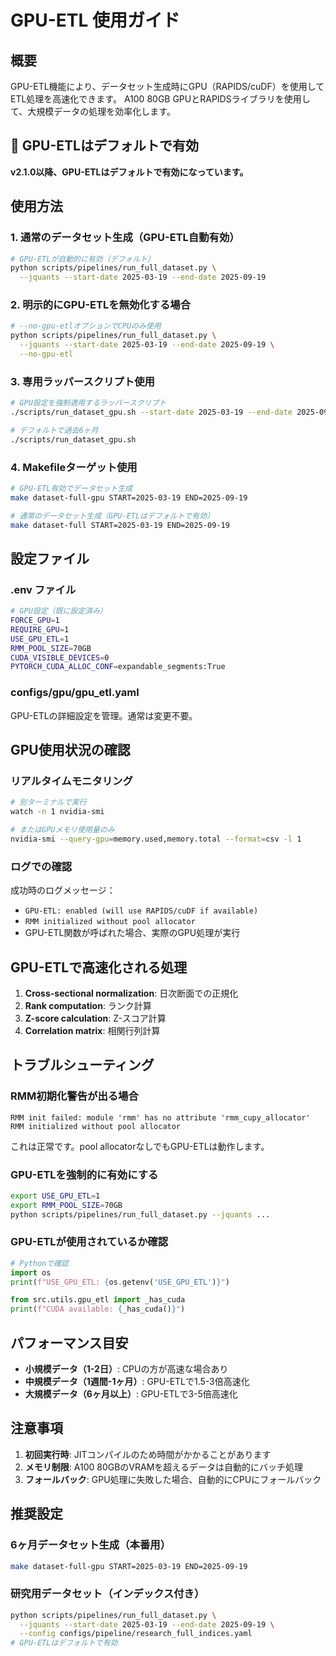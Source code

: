 # GPU-ETL 使用ガイド

## 概要
GPU-ETL機能により、データセット生成時にGPU（RAPIDS/cuDF）を使用してETL処理を高速化できます。
A100 80GB GPUとRAPIDSライブラリを使用して、大規模データの処理を効率化します。

## 🚀 GPU-ETLはデフォルトで有効

**v2.1.0以降、GPU-ETLはデフォルトで有効になっています。**

## 使用方法

### 1. 通常のデータセット生成（GPU-ETL自動有効）
```bash
# GPU-ETLが自動的に有効（デフォルト）
python scripts/pipelines/run_full_dataset.py \
  --jquants --start-date 2025-03-19 --end-date 2025-09-19
```

### 2. 明示的にGPU-ETLを無効化する場合
```bash
# --no-gpu-etlオプションでCPUのみ使用
python scripts/pipelines/run_full_dataset.py \
  --jquants --start-date 2025-03-19 --end-date 2025-09-19 \
  --no-gpu-etl
```

### 3. 専用ラッパースクリプト使用
```bash
# GPU設定を強制適用するラッパースクリプト
./scripts/run_dataset_gpu.sh --start-date 2025-03-19 --end-date 2025-09-19

# デフォルトで過去6ヶ月
./scripts/run_dataset_gpu.sh
```

### 4. Makefileターゲット使用
```bash
# GPU-ETL有効でデータセット生成
make dataset-full-gpu START=2025-03-19 END=2025-09-19

# 通常のデータセット生成（GPU-ETLはデフォルトで有効）
make dataset-full START=2025-03-19 END=2025-09-19
```

## 設定ファイル

### .env ファイル
```bash
# GPU設定（既に設定済み）
FORCE_GPU=1
REQUIRE_GPU=1
USE_GPU_ETL=1
RMM_POOL_SIZE=70GB
CUDA_VISIBLE_DEVICES=0
PYTORCH_CUDA_ALLOC_CONF=expandable_segments:True
```

### configs/gpu/gpu_etl.yaml
GPU-ETLの詳細設定を管理。通常は変更不要。

## GPU使用状況の確認

### リアルタイムモニタリング
```bash
# 別ターミナルで実行
watch -n 1 nvidia-smi

# またはGPUメモリ使用量のみ
nvidia-smi --query-gpu=memory.used,memory.total --format=csv -l 1
```

### ログでの確認
成功時のログメッセージ：
- `GPU-ETL: enabled (will use RAPIDS/cuDF if available)`
- `RMM initialized without pool allocator`
- GPU-ETL関数が呼ばれた場合、実際のGPU処理が実行

## GPU-ETLで高速化される処理

1. **Cross-sectional normalization**: 日次断面での正規化
2. **Rank computation**: ランク計算
3. **Z-score calculation**: Z-スコア計算
4. **Correlation matrix**: 相関行列計算

## トラブルシューティング

### RMM初期化警告が出る場合
```
RMM init failed: module 'rmm' has no attribute 'rmm_cupy_allocator'
RMM initialized without pool allocator
```
これは正常です。pool allocatorなしでもGPU-ETLは動作します。

### GPU-ETLを強制的に有効にする
```bash
export USE_GPU_ETL=1
export RMM_POOL_SIZE=70GB
python scripts/pipelines/run_full_dataset.py --jquants ...
```

### GPU-ETLが使用されているか確認
```python
# Pythonで確認
import os
print(f"USE_GPU_ETL: {os.getenv('USE_GPU_ETL')}")

from src.utils.gpu_etl import _has_cuda
print(f"CUDA available: {_has_cuda()}")
```

## パフォーマンス目安

- **小規模データ（1-2日）**: CPUの方が高速な場合あり
- **中規模データ（1週間-1ヶ月）**: GPU-ETLで1.5-3倍高速化
- **大規模データ（6ヶ月以上）**: GPU-ETLで3-5倍高速化

## 注意事項

1. **初回実行時**: JITコンパイルのため時間がかかることがあります
2. **メモリ制限**: A100 80GBのVRAMを超えるデータは自動的にバッチ処理
3. **フォールバック**: GPU処理に失敗した場合、自動的にCPUにフォールバック

## 推奨設定

### 6ヶ月データセット生成（本番用）
```bash
make dataset-full-gpu START=2025-03-19 END=2025-09-19
```

### 研究用データセット（インデックス付き）
```bash
python scripts/pipelines/run_full_dataset.py \
  --jquants --start-date 2025-03-19 --end-date 2025-09-19 \
  --config configs/pipeline/research_full_indices.yaml
# GPU-ETLはデフォルトで有効
```